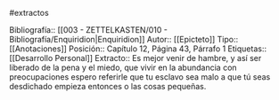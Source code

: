 #extractos 

Bibliografía:: [[003 - ZETTELKASTEN/010 - Bibliografía/Enquiridion|Enquiridion]]
Autor:: [[Epicteto]]
Tipo:: [[Anotaciones]]
Posición:: Capítulo 12, Página 43, Párrafo 1
Etiquetas:: [[Desarrollo Personal]]
Extracto:: Es mejor venir de hambre, y así ser liberado de la pena y el miedo, que vivir en la abundancia con preocupaciones espero referirle que tu esclavo sea malo a que tú seas desdichado empieza entonces o las cosas pequeñas.